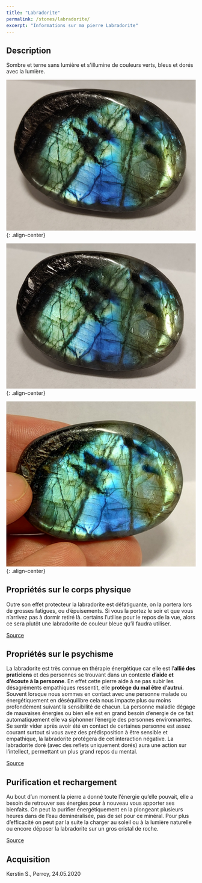 ```yaml
---
title: "Labradorite"
permalink: /stones/labradorite/
excerpt: "Informations sur ma pierre Labradorite"
---
```


## Description
Sombre et terne sans lumière et s'illumine de couleurs verts, bleus et dorés avec la lumière.

![Labradorite](/images/stones/Labradorite_Kerstin_20200524_1.jpg "Labradorite"){: .align-center}

![Labradorite](/images/stones/Labradorite_Kerstin_20200524_2.jpg "Labradorite"){: .align-center}

![Labradorite](/images/stones/Labradorite_Kerstin_20200524_4.jpg "Labradorite"){: .align-center}


## Propriétés sur le corps physique

Outre son effet protecteur la labradorite est défatiguante, on la portera lors de grosses fatigues, ou d’épuisements. Si vous la portez le soir et que vous n’arrivez pas à dormir retiré là. certains l’utilise pour le repos de la vue, alors ce sera plutôt une labradorite de couleur bleue qu’il faudra utiliser.

[Source](https://www.pierres-lithotherapie.com/labradorite-proprietes/)


## Propriétés sur le psychisme

La labradorite est très connue en thérapie énergétique car elle est l’**allié des praticiens** et des personnes se trouvant dans un contexte **d’aide et d’écoute à la personne**. En effet cette pierre aide à ne pas subir les désagréments empathiques ressentit, elle **protège du mal être d’autrui**. Souvent lorsque nous sommes en contact avec une personne malade ou énergétiquement en déséquilibre cela nous impacte plus ou moins profondément suivant la sensibilité de chacun. La personne maladie dégage de mauvaises énergies ou bien elle est en grand besoin d’energie de ce fait automatiquement elle va siphonner l’énergie des personnes environnantes. Se sentir vider après avoir été en contact de certaines personne est assez courant surtout si vous avez des prédisposition à être sensible et empathique, la labradorite protégera de cet interaction négative. La labradorite doré (avec des reflets uniquement dorés) aura une action sur l’intellect, permettant un plus grand repos du mental.

[Source](https://www.pierres-lithotherapie.com/labradorite-proprietes/)


## Purification et rechargement

Au bout d’un moment la pierre a donné toute l’énergie qu’elle pouvait, elle a besoin de retrouver ses énergies pour à nouveau vous apporter ses bienfaits. On peut la purifier énergétiquement en la plongeant plusieurs heures dans de l’eau déminéralisée, pas de sel pour ce minéral. Pour plus d’efficacité on peut par la suite la charger au soleil ou à la lumière naturelle ou encore déposer la labradorite sur un gros cristal de roche.

[Source](https://www.pierres-lithotherapie.com/labradorite-proprietes/)


## Acquisition
Kerstin S., Perroy, 24.05.2020

